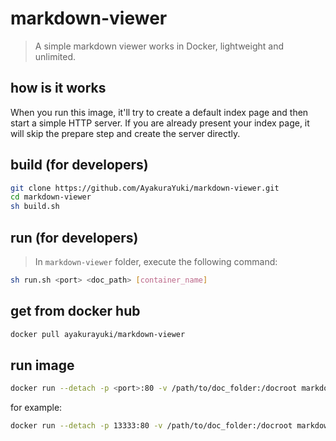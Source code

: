 # markdown-viewer

> A simple markdown viewer works in Docker, lightweight and unlimited.

## how is it works

When you run this image, it'll try to create a default index page and then start a simple HTTP server. If you are already present your index page, it will skip the prepare step and create the server directly.

## build (for developers)

```bash
git clone https://github.com/AyakuraYuki/markdown-viewer.git
cd markdown-viewer
sh build.sh
```

## run (for developers)

> In `markdown-viewer` folder, execute the following command:

```bash
sh run.sh <port> <doc_path> [container_name]
```

## get from docker hub

```bash
docker pull ayakurayuki/markdown-viewer
```

## run image

```bash
docker run --detach -p <port>:80 -v /path/to/doc_folder:/docroot markdown_viewer
```

for example:

```bash
docker run --detach -p 13333:80 -v /path/to/doc_folder:/docroot markdown_viewer
```

